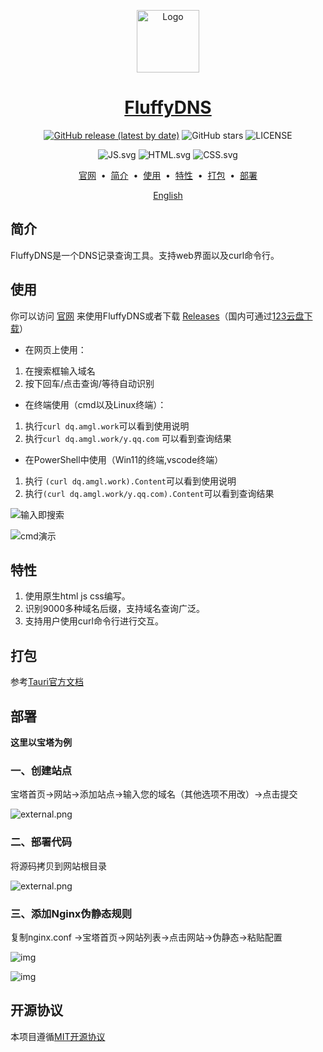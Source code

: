 <p align="center">
<a href="https://dq.amgl.work" target="_blank" rel="noopener noreferrer">
        <img width="100" src="https://i2.100024.xyz/2023/08/06/shxvov.webp" alt="Logo" />
</p>

<div align="center">

# FluffyDNS

[![GitHub release (latest by date)](https://img.shields.io/github/v/release/FluffyOx/FluffyDNS)](https://github.com/FluffyOx/FluffyDNS/releases) ![GitHub stars](https://img.shields.io/github/stars/FluffyOx/FluffyDNS?style=flat) ![LICENSE](https://badgen.net/static/license/MIT/green)

![JS.svg](https://img1.imgtp.com/2023/08/06/Qcj9M4eW.svg) ![HTML.svg](https://img1.imgtp.com/2023/08/06/wRHfPWlm.svg) ![CSS.svg](https://img1.imgtp.com/2023/08/06/RRZiXeWU.svg)
</div>

</div>

<p align="center">
<a href="https://dq.amgl.work">官网</a> &nbsp;&bull;&nbsp;
<a href="#简介">简介</a> &nbsp;&bull;&nbsp;
<a href="#使用">使用</a> &nbsp;&bull;&nbsp;
<a href="#特性">特性</a> &nbsp;&bull;&nbsp;
<a href="#打包">打包</a> &nbsp;&bull;&nbsp;
<a href="#部署">部署</a>
</p>


<div align="center">
  <a href="https://github.com/FluffyOx/FluffyDNS/README_EN.md">English</a>
</div>

## 简介

FluffyDNS是一个DNS记录查询工具。支持web界面以及curl命令行。

## 使用

你可以访问 [官网](https://dq.amgl.work) 来使用FluffyDNS或者下载 [Releases](https://github.com/FluffyOx/FluffyDNS/releases)（国内可通过[123云盘下载](https://www.123pan.com/s/xSj8Vv-UDxU3.html)）

- 在网页上使用：

1. 在搜索框输入域名
2. 按下回车/点击查询/等待自动识别

- 在终端使用（cmd以及Linux终端）：

1. 执行`curl dq.amgl.work`可以看到使用说明
2. 执行`curl dq.amgl.work/y.qq.com` 可以看到查询结果

- 在PowerShell中使用（Win11的终端,vscode终端）

1. 执行 `(curl dq.amgl.work).Content`可以看到使用说明
2. 执行`(curl dq.amgl.work/y.qq.com).Content`可以看到查询结果

![输入即搜索](https://img1.imgtp.com/2023/08/08/TxNqywc2.gif)

![cmd演示](https://img1.imgtp.com/2023/08/08/7OlcZrZo.gif)

## 特性

1. 使用原生html js css编写。
2. 识别9000多种域名后缀，支持域名查询广泛。
3. 支持用户使用curl命令行进行交互。

## 打包
参考[Tauri官方文档](https://tauri.app)

## 部署
**这里以宝塔为例**

### 一、创建站点

宝塔首页->网站->添加站点->输入您的域名（其他选项不用改）->点击提交

![external.png](https://img1.imgtp.com/2023/08/08/UdW6LiGx.png)

### 二、部署代码

将源码拷贝到网站根目录

![external.png](https://img1.imgtp.com/2023/08/08/mRXaRqn0.png)

### 三、添加Nginx伪静态规则

复制nginx.conf ->宝塔首页->网站列表->点击网站->伪静态->粘贴配置

![img](https://img1.imgtp.com/2023/08/08/bqmJLeYH.png)

![img](https://img1.imgtp.com/2023/08/08/7EzflxLi.png)

## 开源协议

本项目遵循[MIT开源协议](https://github.com/FluffyOx/FluffyDNS/blob/main/LICENSE)



